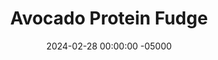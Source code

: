 ---
layout: post
title:  "Avocado Protein Fudge"
date:   2024-02-28 00:00:00 -05000
categories: 
- Recipes
- Protein Powder
- Archive
permalink: /recipes/avocado-fudge
image: /assets/Food/Protein Powder/Avo Fudge/avo-fudge-cover.jpg
ing: avofudge-ing
facts: avofudge-facts
section1: 
start2: 
section2: 
start3: 
section3: 
start4: 
section4: 
start5: 
section5: 
Prep: 20
Rest: 
Cook: 
Source1: https://www.youtube.com/shorts/ZozVG7BXpKc
Source2: https://tasty.co/recipe/avocado-fudge
whisk: https://s.samsungfood.com/dN4fL
tags: 
- avocado
- mashed avocado
- protein powder
- whey protein
- sun butter
- sunbutter
- sunflower butter
- sunflower seed
- roasted sunflower
- peanut butter
- almond butter
- coconut butter
- roasted nuts
- cocoa powder
- unsweetened
- sugar free
- banana
- frozen
- freeze
- bittersweet
- gluten free
Description: This protein fudge is free of both nuts and lactose.  Normal fudge tends to use evaporated or condensed milk, and most healthy fudges use peanut or almond butter.  I've used <a href="natural-peanut-butter">Homemade Natural Nut Butter</a> with sunflower seeds instead, as well as a ripe avocado.  It's totally free of any sugar or sweeteners, but still has a rich taste and texture, while being packed with protein and healthy fats!  For another fudge recipe, check out the <a href="fudge">Coconut Chocolate Fudge Squares</a>
Instructions: 
- I've chosen to use homemade sun butter here, but you can also make almond or peanut butter if you desire. For my 8 cup food processor, I use about 12 oz (336 g) of seeds or nuts. Blend on high for a few minutes, until a super smooth nut butter forms. Reserve 1/2 cup (128 g) in the food processor, and transfer the rest to a mason jar. Store the leftovers at room temperature for about a week<br><br>
- <center><img src="/assets/Food/Protein Powder/Avo Fudge/avo-fudge-1.jpg" alt="" class="instruction-image"></center><br>

- Blend in the rest of the ingredients in the order above. Add the solids (cocoa powder, whey, and casein) last, in order to make sure everything else is fully combined. You will have a very thick paste. Optionally, add 1 tbsp (21 g) of honey if you want it a little sweeter<br><br>
- <center><img src="/assets/Food/Protein Powder/Avo Fudge/avo-fudge-2.jpg" alt="" class="instruction-image"></center><br>

- Line an 8" square baking pan with parchment paper, and press the mixture into all corners, making sure it is of even thickness. Remember, it's very thick, so this may take a bit of work<br><br>
- <center><img src="/assets/Food/Protein Powder/Avo Fudge/avo-fudge-3.jpg" alt="" class="instruction-image"></center><br>

- Transfer to the freezer for a few hours to harden before slicing. Store leftovers in the freezer
---